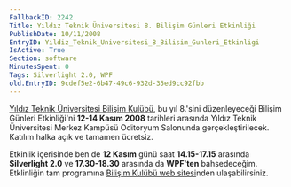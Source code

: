 ```yaml
---
FallbackID: 2242
Title: Yıldız Teknik Üniversitesi 8. Bilişim Günleri Etkinliği
PublishDate: 10/11/2008
EntryID: Yildiz_Teknik_Universitesi_8_Bilisim_Gunleri_Etkinligi
IsActive: True
Section: software
MinutesSpent: 0
Tags: Silverlight 2.0, WPF
old.EntryID: 9cdef5e2-6b47-49c6-932d-35ed9cc92fbb
---
```

[Yıldız Teknik Üniversitesi Bilişim
Kulübü](http://www.bilisim.yildiz.edu.tr/), bu yıl 8.'sini düzenleyeceği
Bilişim Günleri Etkinliği'ni **12-14 Kasım 2008** tarihleri arasında
Yıldız Teknik Üniversitesi Merkez Kampüsü Oditoryum Salonunda
gerçekleştirilecek. Katılım halka açık ve tamamen ücretsiz.

Etkinlik içerisinde ben de **12 Kasım** günü saat **14.15-17.15**
arasında **Silverlight 2.0** ve **17.30-18.30** arasında da **WPF'ten**
bahsedeceğim. Etklinliğin tam programına [Bilişim Kulübü web
sitesi](http://www.bilisim.yildiz.edu.tr/)nden ulaşabilirsiniz.


